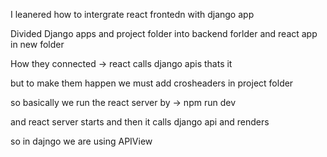 I leanered how to intergrate react frontedn with django app

Divided Django apps and project folder into backend forlder and react app in new folder

How they connected -> react calls django apis thats it

but to make them happen we must add crosheaders in project folder

so basically we run the react server by -> npm run dev

and react server starts and then it calls django api and renders

so in dajngo we are using APIView
